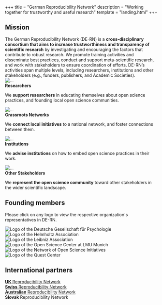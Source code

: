 +++
title = "German Reproducibility Network"
description = "Working together for trustworthy and useful research"
template = "landing.html"
+++

<!-- Mission -->
<div id="mission" class="container pt-5">
  <div class="row">
    <div class="col-lg-3">
      <h2>Mission</h2>
    </div>
    <div class="col-lg-9">
      The German Reproducibility Network <span class="text-muted">(DE-RN)</span> is a <strong class="highlight-light">cross-disciplinary consortium that aims to increase trustworthiness and transparency of scientific research</strong> by investigating and encouraging the factors that contribute to robust research. We promote training activities and disseminate best practices, conduct and support meta-scientific research, and work with stakeholders to ensure coordination of efforts. DE-RN’s activities span multiple levels, including researchers, institutions and other stakeholders (e.g., funders, publishers, and Academic Societies).
    </div>
  </div>
</div>

<div class="container py-5"></div>

<!-- Target groups -->
<div class="p-5 bg-pattern-color container-border">
  <div class="container card-group card-network">
    <div class="card">
      <div class="card-header">
        <img
          src="icons/microscope.svg"
          alt="..."
          loading="lazy"
        >
      </div>
      <div class="card-body">
        <strong class="h5 d-block card-title text-center">Researchers</strong>
        <p class="card-text">We <strong>support researchers</strong> in educating themselves about open science practices, and founding local open science communities.</p>
      </div>
    </div>
    <div class="card">
      <div class="card-header">
        <img
          src="icons/chart-network.svg"
          alt="..."
          loading="lazy"
        >
      </div>
      <div class="card-body">
        <strong class="h5 d-block card-title text-center">Grassroots Networks</strong>
        <p class="card-text">We <strong>connect local initiatives</strong> to a national network, and foster connections between them.</p>
      </div>
    </div>
    <div class="card">
      <div class="card-header">
        <img
          src="icons/landmark.svg"
          alt="..."
          loading="lazy"
        >
      </div>
      <div class="card-body pb-5">
        <strong class="h5 d-block card-title text-center">Institutions</strong>
        <p class="card-text">We <strong>advise institutions</strong> on how to embed open science practices in their work.</p>
      </div>
    </div>
    <div class="card">
      <div class="card-header">
        <img
          src="icons/users.svg"
          alt="..."
          loading="lazy"
        >
      </div>
      <div class="card-body">
        <strong class="h5 d-block card-title text-center">Other Stakeholders</strong>
        <p class="card-text">We <strong>represent the open science community</strong> toward other stakeholders in the wider scientific landscape.</p>
      </div>
    </div>
  </div>
</div>

<!-- Network -->
<div id="members" class="network container my-5 py-5">
  <div class="row">
    <div class="col-lg-3">
      <h2>Founding members</h2>
    </div>
    <div class="col-lg-9">
      <p>Please click on any logo to view the respective organization's representatives in DE-RN.</p>
      <div class="card-columns">
        <div class="card"
          data-toggle="popover"
          data-placement="bottom"
          data-content="<a href='https://www.dgps.de/index.php?id=christianfiebach' target='_blank'>Prof. Dr. Christian Fiebach</a>"
          data-html="true"
        >
          <img
            src="/logos/dgps.png"
            alt="Logo of the Deutsche Gesellschaft für Psychologie"
            class="card-img-top mt-3"
            loading="lazy"
          >
        </div>
        <div class="card"
          data-toggle="popover"
          data-placement="bottom"
          data-content="<a href='https://os.helmholtz.de/open-science-in-der-helmholtz-gemeinschaft/akteure-und-ihre-rollen/' target='_blank'>Dr. Bernadette Fritzsch</a>"
          data-html="true"
        >
          <img
            src="/logos/helmholtz.png"
            alt="Logo of the Helmholtz Association"
            class="card-img-top mt-2"
            loading="lazy"
          >
        </div>
        <div class="card"
          data-toggle="popover"
          data-placement="bottom"
          data-content="<a href='http://www.zbw.eu/de/forschung/klaus-tochtermann/' target='_blank'>Prof. Dr. Klaus Tochtermann</a>"
          data-html="true"
        >
          <img
            src="/logos/leibnitz.png"
            alt="Logo of the Leibniz Association"
            class="card-img-top mr-3"
            loading="lazy"
          >
        </div>
        <div class="card"
          data-toggle="popover"
          data-placement="bottom"
          data-content="<a href='https://www.osc.uni-muenchen.de/members/individual-members/schoenbrodt/index.html' target='_blank'>PD Dr. Felix Schönbrodt</a>"
          data-html="true"
        >
          <img
            src="/logos/lmu-osc.png"
            alt="Logo of the Open Science Center at LMU Munich"
            class="card-img-top mt-3"
            loading="lazy"
          >
        </div>
        <div class="card"
          data-toggle="popover"
          data-placement="bottom"
          data-content="<a href='https://www.coll.mpg.de/susann-fiedler' target='_blank'>Dr. Susann Fiedler</a> and<br> <a href='https://www.coll.mpg.de/135848/dr-rima-maria-rahal' target='_blank'>Dr. Rima-Maria Rahal</a>"
          data-html="true"
        >
          <img
            src="/logos/nosi.png"
            alt="Logo of the Network of Open Science Initiatives"
            class="card-img-top"
            loading="lazy"
          >
        </div>
        <div class="card"
          data-toggle="popover"
          data-placement="bottom"
          data-content="<a href='https://www.bihealth.org/de/forschung/quest-center/team/quest-office/'>Prof. Dr. Ulrich Dirnagl</a>"
          data-html="true"
        >
          <img
            src="/logos/quest.png"
            alt="Logo of the Quest Center"
            class="card-img-top"
            loading="lazy"
          >
        </div>
      </div>
    </div>
  </div>
</div>

<!-- International partners -->
<div id="partners" class="container my-5 py-5">
  <div class="row">
    <div class="col-lg-3">
      <h2>International partners</h2>
    </div>
    <div class="col-lg-9 mt-1">
      <a href="https://www.ukrn.org/" target="_blank"><strong>UK</strong> Reproducibility Network</a><br>
      <a href="https://www.swissrn.org/" target="_blank"><strong>Swiss</strong> Reproducibility Network</a><br>
      <a href="https://www.aus-rn.org/" target="_blank"><strong>Australian</strong> Reproducibility Network</a><br>
      <strong>Slovak</strong> Reproducibility Network<br>
    </div>
  </div>
</div>
